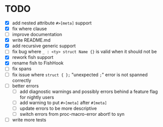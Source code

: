 # TODO

- [x] add nested attribute `#>[meta]` support
- [x] fix where clause
- [ ] improve documentation
- [x] write README.md
- [x] add recursive generic support
- [ ] fix bug where `_ : <ty> struct Name {}` is valid when it should not be
- [x] rework fish support
- [x] rename fish to FishHook
- [ ] fix spans
- [ ] fix issue where `struct { };` "unexpected `;`" error is not spanned correctly
- [ ] better errors
  - [ ] add diagnostic warnings and possibly errors behind a feature flag for nightly users
  - [ ] add warning to put `#>[meta]` after `#[meta]`
  - [ ] update errors to be more descriptive
  - [ ] switch errors from proc-macro-error abort! to syn
- [ ] write more tests